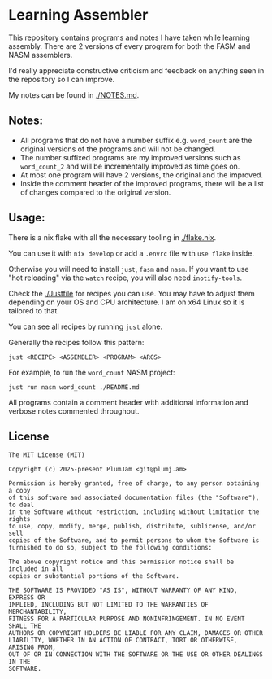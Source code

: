 # Learning Assembler

This repository contains programs and notes I have taken while learning
assembly. There are 2 versions of every program for both the FASM and NASM
assemblers.

I'd really appreciate constructive criticism and feedback on anything seen in
the repository so I can improve.

My notes can be found in [./NOTES.md](./NOTES.md).

## Notes:

- All programs that do not have a number suffix e.g. `word_count` are the
  original versions of the programs and will not be changed.
- The number suffixed programs are my improved versions such as `word_count_2`
  and will be incrementally improved as time goes on.
- At most one program will have 2 versions, the original and the improved.
- Inside the comment header of the improved programs, there will be a list of
  changes compared to the original version.

## Usage:

There is a nix flake with all the necessary tooling in
[./flake.nix](./flake.nix).

You can use it with `nix develop` or add a `.envrc` file with `use flake`
inside.

Otherwise you will need to install `just`, `fasm` and `nasm`. If you want to use
"hot reloading" via the `watch` recipe, you will also need `inotify-tools`.

Check the [./Justfile](./Justfile) for recipes you can use. You may have to
adjust them depending on your OS and CPU architecture. I am on x64 Linux so it
is tailored to that.

You can see all recipes by running `just` alone.

Generally the recipes follow this pattern:

```Justfile
just <RECIPE> <ASSEMBLER> <PROGRAM> <ARGS>
```

For example, to run the `word_count` NASM project:

```Justfile
just run nasm word_count ./README.md
```

All programs contain a comment header with additional information and verbose
notes commented throughout.

## License

```
The MIT License (MIT)

Copyright (c) 2025-present PlumJam <git@plumj.am>

Permission is hereby granted, free of charge, to any person obtaining a copy
of this software and associated documentation files (the "Software"), to deal
in the Software without restriction, including without limitation the rights
to use, copy, modify, merge, publish, distribute, sublicense, and/or sell
copies of the Software, and to permit persons to whom the Software is
furnished to do so, subject to the following conditions:

The above copyright notice and this permission notice shall be included in all
copies or substantial portions of the Software.

THE SOFTWARE IS PROVIDED "AS IS", WITHOUT WARRANTY OF ANY KIND, EXPRESS OR
IMPLIED, INCLUDING BUT NOT LIMITED TO THE WARRANTIES OF MERCHANTABILITY,
FITNESS FOR A PARTICULAR PURPOSE AND NONINFRINGEMENT. IN NO EVENT SHALL THE
AUTHORS OR COPYRIGHT HOLDERS BE LIABLE FOR ANY CLAIM, DAMAGES OR OTHER
LIABILITY, WHETHER IN AN ACTION OF CONTRACT, TORT OR OTHERWISE, ARISING FROM,
OUT OF OR IN CONNECTION WITH THE SOFTWARE OR THE USE OR OTHER DEALINGS IN THE
SOFTWARE.
```
